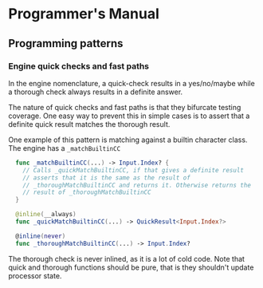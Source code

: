 # Programmer's Manual

## Programming patterns

### Engine quick checks and fast paths

In the engine nomenclature, a quick-check results in a yes/no/maybe while a thorough check always results in a definite answer.

The nature of quick checks and fast paths is that they bifurcate testing coverage. One easy way to prevent this in simple cases is to assert that a definite quick result matches the thorough result.

One example of this pattern is matching against a builtin character class. The engine has a `_matchBuiltinCC`

```swift
  func _matchBuiltinCC(...) -> Input.Index? {
    // Calls _quickMatchBuiltinCC, if that gives a definite result
    // asserts that it is the same as the result of
    // _thoroughMatchBuiltinCC and returns it. Otherwise returns the
    // result of _thoroughMatchBuiltinCC
  }

  @inline(__always)
  func _quickMatchBuiltinCC(...) -> QuickResult<Input.Index?>

  @inline(never)
  func _thoroughMatchBuiltinCC(...) -> Input.Index?
```

The thorough check is never inlined, as it is a lot of cold code. Note that quick and thorough functions should be pure, that is they shouldn't update processor state.


